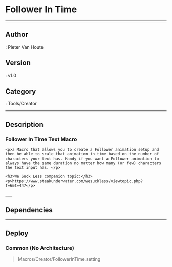 # Follower In Time
___

## Author
 : Pieter Van Houte

## Version
 : v1.0

## Category
 : Tools/Creator
___

## Description
<h3>Follower In Time Text Macro</h3>
	
	<p>a Macro that allows you to create a Follower animation setup and then be able to scale that animation in time based on the number of characters your text has. Handy if you want a Follower animation to always have the same duration no matter how many (or few) characters the text input has. </p>
	
	<h3>We Suck Less companion topic:</h3>
	<p>https://www.steakunderwater.com/wesuckless/viewtopic.php?f=6&t=447</p>
	
	___

## Dependencies


___

## Deploy

### Common (No Architecture)

> Macros/Creator/FollowerInTime.setting  
